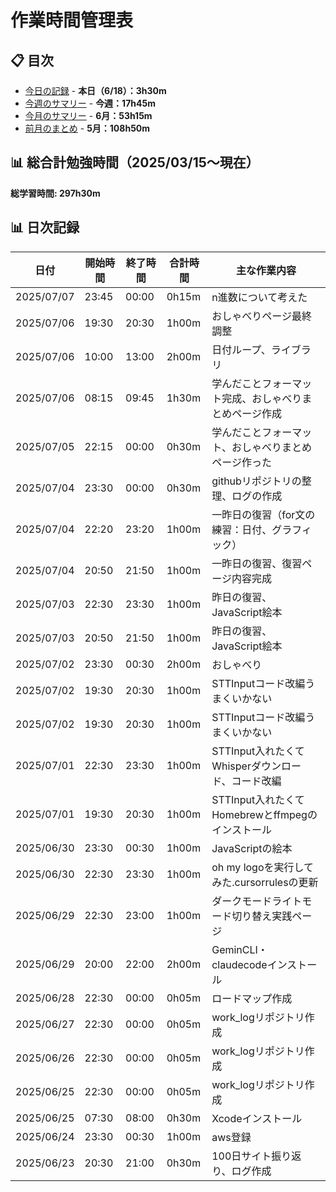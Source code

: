 # 作業時間管理表

## 📋 目次
- [今日の記録](#-日次記録) - **本日（6/18）：3h30m**
- [今週のサマリー](#-週間サマリー) - **今週：17h45m**
- [今月のサマリー](#2025年6月現在進行中) - **6月：53h15m**
- [前月のまとめ](#2025年5月完了) - **5月：108h50m**

## 📊 総合計勉強時間（2025/03/15～現在）
**総学習時間: 297h30m**

## 📊 日次記録

| 日付 | 開始時間 | 終了時間 | 合計時間 | 主な作業内容 |
|------|----------|----------|----------|--------------|  
| 2025/07/07 | 23:45 | 00:00 | 0h15m | n進数について考えた|
| 2025/07/06 | 19:30 | 20:30 | 1h00m | おしゃべりページ最終調整|
| 2025/07/06 | 10:00 | 13:00 | 2h00m | 日付ループ、ライブラリ|
| 2025/07/06 | 08:15 | 09:45 | 1h30m | 学んだことフォーマット完成、おしゃべりまとめページ作成 |
| 2025/07/05 | 22:15 | 00:00 | 0h30m | 学んだことフォーマット、おしゃべりまとめページ作った |
| 2025/07/04 | 23:30 | 00:00 | 0h30m | githubリポジトリの整理、ログの作成 |
| 2025/07/04 | 22:20 | 23:20 | 1h00m | 一昨日の復習（for文の練習：日付、グラフィック） |
| 2025/07/04 | 20:50 | 21:50 | 1h00m | 一昨日の復習、復習ページ内容完成 |
| 2025/07/03 | 22:30 | 23:30 | 1h00m | 昨日の復習、JavaScript絵本 |
| 2025/07/03 | 20:50 | 21:50 | 1h00m | 昨日の復習、JavaScript絵本 |
| 2025/07/02 | 23:30 | 00:30 | 2h00m | おしゃべり |
| 2025/07/02 | 19:30 | 20:30 | 1h00m | STTInputコード改編うまくいかない |
| 2025/07/02 | 19:30 | 20:30 | 1h00m | STTInputコード改編うまくいかない |
| 2025/07/01 | 22:30 | 23:30 | 1h00m | STTInput入れたくてWhisperダウンロード、コード改編 |
| 2025/07/01 | 19:30 | 20:30 | 1h00m | STTInput入れたくてHomebrewとffmpegのインストール |
| 2025/06/30 | 23:30 | 00:30 | 1h00m | JavaScriptの絵本 |
| 2025/06/30 | 22:30 | 23:30 | 1h00m | oh my logoを実行してみた.cursorrulesの更新 |
| 2025/06/29 | 22:30 | 23:00 | 1h00m | ダークモードライトモード切り替え実践ページ |
| 2025/06/29 | 20:00 | 22:00 | 2h00m | GeminCLI・claudecodeインストール |
| 2025/06/28 | 22:30 | 00:00 | 0h05m | ロードマップ作成 |
| 2025/06/27 | 22:30 | 00:00 | 0h05m | work_logリポジトリ作成 |
| 2025/06/26 | 22:30 | 00:00 | 0h05m | work_logリポジトリ作成 |
| 2025/06/25 | 22:30 | 00:00 | 0h05m | work_logリポジトリ作成 |
| 2025/06/25 | 07:30 | 08:00 | 0h30m | Xcodeインストール |
| 2025/06/24 | 23:30 | 00:30 | 1h00m | aws登録 |
| 2025/06/23 | 20:30 | 21:00 | 0h30m | 100日サイト振り返り、ログ作成 |


